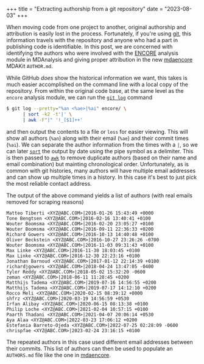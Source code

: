 +++
title = "Extracting authorship from a git repository"
date = "2023-08-03"
+++

When moving code from one project to another, original authorship and attribution is easily lost in the process.
Fortunately, if you're using [git][git], this information travels with the repository and anyone who had a part in publishing code is identifiable.
In this post, we are concerned with identifying the authors who were involved with the [ENCORE][encore] analysis module in MDAnalysis and giving proper attribution in the new [mdaencore][mdaencore] MDAKit `AUTHOR.md`.

While GitHub *does* show the historical information we want, this takes is much easier accomplished on the command line with a local copy of the repository.
From within the original code base, at the same level as the `encore` analysis module, we can run the [`git log`](https://git-scm.com/docs/git-log) command
```bash
$ git log --pretty="%an <%ae>|%ai" encore/ \
      | sort -k2 -t'|' \
      | awk -F"|" '!_[$1]++'
```
and then output the contents to a file or `less` for easier viewing.
This will show all authors (`%an`) along with their email (`%ae`) and their commit times (`%ai`).
We can separate the author information from the times with a `|`, so we can later [`sort`](https://man7.org/linux/man-pages/man1/sort.1.html) the output by date using the pipe symbol as a delimiter.
This is then passed to [`awk`](https://tldp.org/LDP/abs/html/awk.html) to remove duplicate authors (based on their name and email combination) but mainting chronological order.
Unfortunately, as is common with git histories, many authors will have multiple email addresses and can show up multiple times in a history.
In this case it's best to just pick the most reliable contact address.

The output of the above command yields a list of authors (with real emails removed for scraping reasons)

```
Matteo Tiberti <XYZ@ABC.COM>|2016-01-26 15:43:49 +0000
Tone Bengtsen <XYZ@ABC.COM>|2016-02-16 13:40:41 +0100
Wouter Boomsma <XYZ@ABC.COM>|2016-02-20 23:05:27 +0100
Wouter Boomsma <XYZ@ABC.COM>|2016-09-11 22:36:33 +0200
Richard Gowers <XYZ@ABC.COM>|2016-10-13 14:40:48 +0100
Oliver Beckstein <XYZ@ABC.COM>|2016-10-27 23:26:26 -0700
Wouter Boomsma <XYZ@ABC.COM>|2016-11-03 09:31:43 +0100
Max Linke <XYZ@ABC.COM>|2016-11-30 18:03:45 +0100
Max Linke <XYZ@ABC.COM>|2016-12-30 22:23:16 +0100
Jonathan Barnoud <XYZ@ABC.COM>|2017-01-12 22:14:39 +0100
richardjgowers <XYZ@ABC.COM>|2018-04-24 13:47:05 -0400
Tyler Reddy <XYZ@ABC.COM>|2018-05-02 15:32:20 -0600
zeman <XYZ@ABC.COM>|2018-06-11 11:28:45 +0200
Matthijs Tadema <XYZ@ABC.COM>|2019-07-16 14:56:55 +0200
Matthijs Tadema <XYZ@ABC.COM>|2019-07-17 14:12:10 +0200
Rocco Meli <XYZ@ABC.COM>|2020-02-15 08:39:12 +0000
shfrz <XYZ@ABC.COM>|2020-03-19 14:56:59 +0530
Irfan Alibay <XYZ@ABC.COM>|2020-06-15 08:13:38 +0100
Philip Loche <XYZ@ABC.COM>|2021-02-04 10:57:15 +0100
Paarth Thadani <XYZ@ABC.COM>|2021-04-07 20:06:14 +0530
Aya Alaa <XYZ@ABC.COM>|2022-03-23 17:06:12 +0200
Estefania Barreto-Ojeda <XYZ@ABC.COM>|2022-07-25 02:28:09 -0600
chrispfae <XYZ@ABC.COM>|2023-02-24 23:16:15 +0100
```

The repeated authors in this case used different email addresses between their commits.
This list of authors can then be used to populate an `AUTHORS.md` file like the one in [mdaencore][mdaencoreauthors].

[git]: https://git-scm.com/
[ENCORE]: https://docs.mdanalysis.org/2.5.0/documentation_pages/analysis/encore.html
[mdaencore]: https://github.com/MDAnalysis/mdaencore
[mdaencoreauthors]: https://github.com/MDAnalysis/mdaencore/blob/main/AUTHORS.md
